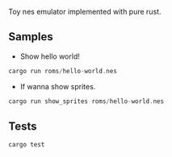 Toy nes emulator implemented with pure rust.

## Samples

- Show hello world!
``` rust
cargo run roms/hello-world.nes
```

- If wanna show sprites.

``` rust
cargo run show_sprites roms/hello-world.nes
```

## Tests

``` rust
cargo test
```

